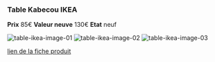 ### Table Kabecou IKEA
**Prix** 85€
**Valeur neuve** 130€
**Etat** neuf

![table-ikea-image-01](https://github.com/kigiri/annonces/raw/master/src/table-ikea/01.jpg)
![table-ikea-image-02](https://github.com/kigiri/annonces/raw/master/src/table-ikea/02.jpg)
![table-ikea-image-03](https://github.com/kigiri/annonces/raw/master/src/table-ikea/03.jpg)

[lien de la fiche produit](http://www.ikea.com/fr/fr/catalog/products/70294339/)
